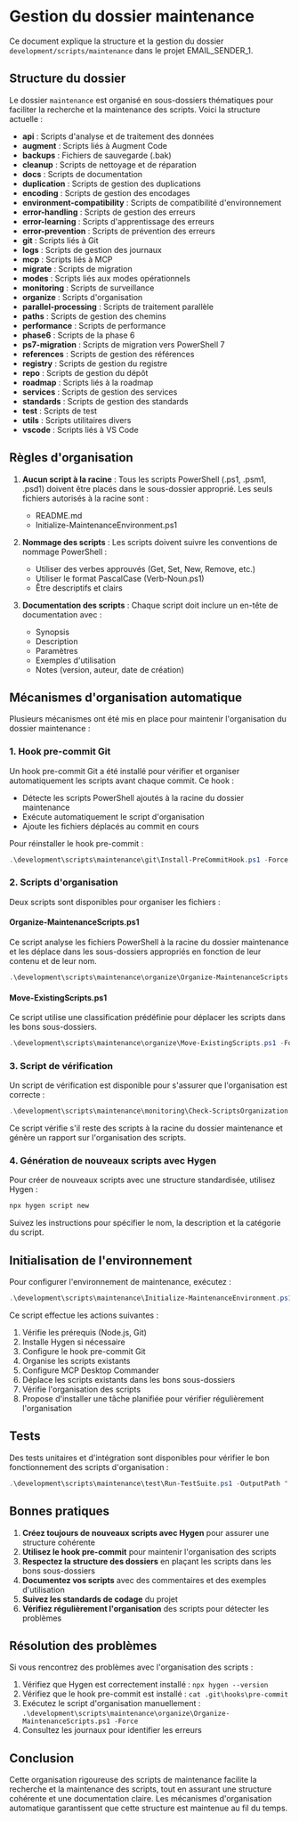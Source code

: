 # Gestion du dossier maintenance

Ce document explique la structure et la gestion du dossier `development/scripts/maintenance` dans le projet EMAIL_SENDER_1.

## Structure du dossier

Le dossier `maintenance` est organisé en sous-dossiers thématiques pour faciliter la recherche et la maintenance des scripts. Voici la structure actuelle :

- **api** : Scripts d'analyse et de traitement des données
- **augment** : Scripts liés à Augment Code
- **backups** : Fichiers de sauvegarde (.bak)
- **cleanup** : Scripts de nettoyage et de réparation
- **docs** : Scripts de documentation
- **duplication** : Scripts de gestion des duplications
- **encoding** : Scripts de gestion des encodages
- **environment-compatibility** : Scripts de compatibilité d'environnement
- **error-handling** : Scripts de gestion des erreurs
- **error-learning** : Scripts d'apprentissage des erreurs
- **error-prevention** : Scripts de prévention des erreurs
- **git** : Scripts liés à Git
- **logs** : Scripts de gestion des journaux
- **mcp** : Scripts liés à MCP
- **migrate** : Scripts de migration
- **modes** : Scripts liés aux modes opérationnels
- **monitoring** : Scripts de surveillance
- **organize** : Scripts d'organisation
- **parallel-processing** : Scripts de traitement parallèle
- **paths** : Scripts de gestion des chemins
- **performance** : Scripts de performance
- **phase6** : Scripts de la phase 6
- **ps7-migration** : Scripts de migration vers PowerShell 7
- **references** : Scripts de gestion des références
- **registry** : Scripts de gestion du registre
- **repo** : Scripts de gestion du dépôt
- **roadmap** : Scripts liés à la roadmap
- **services** : Scripts de gestion des services
- **standards** : Scripts de gestion des standards
- **test** : Scripts de test
- **utils** : Scripts utilitaires divers
- **vscode** : Scripts liés à VS Code

## Règles d'organisation

1. **Aucun script à la racine** : Tous les scripts PowerShell (.ps1, .psm1, .psd1) doivent être placés dans le sous-dossier approprié. Les seuls fichiers autorisés à la racine sont :
   - README.md
   - Initialize-MaintenanceEnvironment.ps1

2. **Nommage des scripts** : Les scripts doivent suivre les conventions de nommage PowerShell :
   - Utiliser des verbes approuvés (Get, Set, New, Remove, etc.)
   - Utiliser le format PascalCase (Verb-Noun.ps1)
   - Être descriptifs et clairs

3. **Documentation des scripts** : Chaque script doit inclure un en-tête de documentation avec :
   - Synopsis
   - Description
   - Paramètres
   - Exemples d'utilisation
   - Notes (version, auteur, date de création)

## Mécanismes d'organisation automatique

Plusieurs mécanismes ont été mis en place pour maintenir l'organisation du dossier maintenance :

### 1. Hook pre-commit Git

Un hook pre-commit Git a été installé pour vérifier et organiser automatiquement les scripts avant chaque commit. Ce hook :
- Détecte les scripts PowerShell ajoutés à la racine du dossier maintenance
- Exécute automatiquement le script d'organisation
- Ajoute les fichiers déplacés au commit en cours

Pour réinstaller le hook pre-commit :
```powershell
.\development\scripts\maintenance\git\Install-PreCommitHook.ps1 -Force
```

### 2. Scripts d'organisation

Deux scripts sont disponibles pour organiser les fichiers :

#### Organize-MaintenanceScripts.ps1
Ce script analyse les fichiers PowerShell à la racine du dossier maintenance et les déplace dans les sous-dossiers appropriés en fonction de leur contenu et de leur nom.

```powershell
.\development\scripts\maintenance\organize\Organize-MaintenanceScripts.ps1 -Force
```

#### Move-ExistingScripts.ps1
Ce script utilise une classification prédéfinie pour déplacer les scripts dans les bons sous-dossiers.

```powershell
.\development\scripts\maintenance\organize\Move-ExistingScripts.ps1 -Force
```

### 3. Script de vérification

Un script de vérification est disponible pour s'assurer que l'organisation est correcte :

```powershell
.\development\scripts\maintenance\monitoring\Check-ScriptsOrganization.ps1
```

Ce script vérifie s'il reste des scripts à la racine du dossier maintenance et génère un rapport sur l'organisation des scripts.

### 4. Génération de nouveaux scripts avec Hygen

Pour créer de nouveaux scripts avec une structure standardisée, utilisez Hygen :

```powershell
npx hygen script new
```

Suivez les instructions pour spécifier le nom, la description et la catégorie du script.

## Initialisation de l'environnement

Pour configurer l'environnement de maintenance, exécutez :

```powershell
.\development\scripts\maintenance\Initialize-MaintenanceEnvironment.ps1 -Force
```

Ce script effectue les actions suivantes :
1. Vérifie les prérequis (Node.js, Git)
2. Installe Hygen si nécessaire
3. Configure le hook pre-commit Git
4. Organise les scripts existants
5. Configure MCP Desktop Commander
6. Déplace les scripts existants dans les bons sous-dossiers
7. Vérifie l'organisation des scripts
8. Propose d'installer une tâche planifiée pour vérifier régulièrement l'organisation

## Tests

Des tests unitaires et d'intégration sont disponibles pour vérifier le bon fonctionnement des scripts d'organisation :

```powershell
.\development\scripts\maintenance\test\Run-TestSuite.ps1 -OutputPath ".\reports" -GenerateHTML
```

## Bonnes pratiques

1. **Créez toujours de nouveaux scripts avec Hygen** pour assurer une structure cohérente
2. **Utilisez le hook pre-commit** pour maintenir l'organisation des scripts
3. **Respectez la structure des dossiers** en plaçant les scripts dans les bons sous-dossiers
4. **Documentez vos scripts** avec des commentaires et des exemples d'utilisation
5. **Suivez les standards de codage** du projet
6. **Vérifiez régulièrement l'organisation** des scripts pour détecter les problèmes

## Résolution des problèmes

Si vous rencontrez des problèmes avec l'organisation des scripts :

1. Vérifiez que Hygen est correctement installé : `npx hygen --version`
2. Vérifiez que le hook pre-commit est installé : `cat .git\hooks\pre-commit`
3. Exécutez le script d'organisation manuellement : `.\development\scripts\maintenance\organize\Organize-MaintenanceScripts.ps1 -Force`
4. Consultez les journaux pour identifier les erreurs

## Conclusion

Cette organisation rigoureuse des scripts de maintenance facilite la recherche et la maintenance des scripts, tout en assurant une structure cohérente et une documentation claire. Les mécanismes d'organisation automatique garantissent que cette structure est maintenue au fil du temps.
